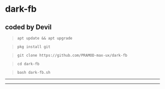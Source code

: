 # dark-fb

## coded by Devil

>`apt update && apt upgrade`

>`pkg install git`

>`git clone https://github.com/PRAMOD-max-ux/dark-fb`

>`cd dark-fb`

>`bash dark-fb.sh`

<hr>
<href >
<hr>
